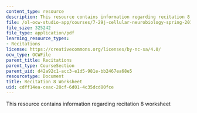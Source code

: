 ```yaml
---
content_type: resource
description: This resource contains information regarding recitation 8 worksheet
file: /ol-ocw-studio-app/courses/7-29j-cellular-neurobiology-spring-2012/cdff14eaceac28cf6d014c35dcd80fce_MIT7_29JS12_Recitation8.pdf
file_size: 325242
file_type: application/pdf
learning_resource_types:
- Recitations
license: https://creativecommons.org/licenses/by-nc-sa/4.0/
ocw_type: OCWFile
parent_title: Recitations
parent_type: CourseSection
parent_uid: d42a92c1-acc3-e1d5-981e-bb2467ea68e5
resourcetype: Document
title: Recitation 8 Worksheet
uid: cdff14ea-ceac-28cf-6d01-4c35dcd80fce
---
```

This resource contains information regarding recitation 8 worksheet